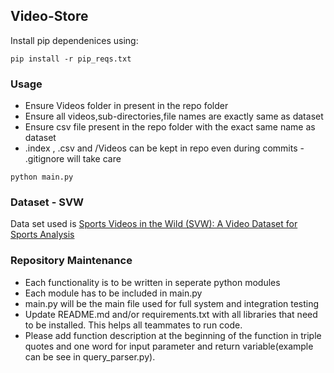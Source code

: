 ## Video-Store
Install pip dependenices using:
```
pip install -r pip_reqs.txt
```
### Usage
- Ensure Videos folder in present in the repo folder
- Ensure all videos,sub-directories,file names are exactly same as dataset
- Ensure csv file present in the repo folder with the exact same name as dataset
- .index , .csv and /Videos can be kept in repo even during commits - .gitignore will take care
```
python main.py
```
### Dataset - SVW
Data set used is [Sports Videos in the Wild (SVW): A Video Dataset for Sports Analysis](http://cvlab.cse.msu.edu/project-svw.html)
### Repository Maintenance
- Each functionality is to be written in seperate python modules
- Each module has to be included in main.py
- main.py will be the main file used for full system and integration testing
- Update README.md and/or requirements.txt with all libraries that need to be installed. This helps all teammates to run code.
- Please add function description at the beginning of the function in triple quotes and one word for input parameter and return variable(example can be see in query_parser.py).
